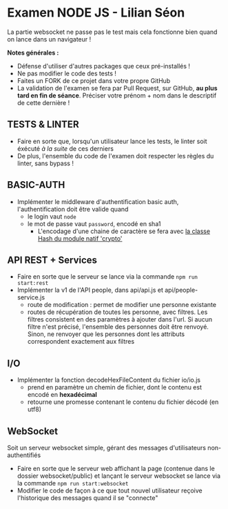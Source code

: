 Examen NODE JS - Lilian Séon
===============

La partie websocket ne passe pas le test mais cela fonctionne bien quand on lance dans un navigateur !

**Notes générales :**

 * Défense d'utiliser d'autres packages que ceux pré-installés !
 * Ne pas modifier le code des tests !
 * Faites un FORK de ce projet dans votre propre GitHub 
 * La validation de l'examen se fera par Pull Request, sur GitHub, **au plus tard en fin de séance**. Préciser votre prénom + nom dans le descriptif de cette dernière !


TESTS & LINTER
--------------

* Faire en sorte que, lorsqu'un utilisateur lance les tests, le linter soit éxécuté *à la suite* de ces derniers
* De plus, l'ensemble du code de l'examen doit respecter les règles du linter, sans bypass !

BASIC-AUTH
----------

* Implémenter le middleware d'authentification basic auth, l'authentification doit être valide quand
  * le login vaut `node` 
  * le mot de passe vaut `password`, encodé en sha1
    * L'encodage d'une chaine de caractère se fera avec [la classe Hash du module natif 'crypto'](https://nodejs.org/docs/latest-v12.x/api/crypto.html#crypto_class_hash)

API REST + Services
-------------------

* Faire en sorte que le serveur se lance via la commande `npm run start:rest`
* Implémenter la v1 de l'API people, dans api/api.js et api/people-service.js
  * route de modification : permet de modifier une personne existante
  * routes de récupération de toutes les personne, avec filtres. Les filtres consistent en des paramètres à ajouter dans l'url. Si aucun filtre n'est précisé, l'ensemble des personnes doit être renvoyé. Sinon, ne renvoyer que les personnes dont les attributs correspondent exactement aux filtres

I/O
---

* Implémenter la fonction decodeHexFileContent du fichier io/io.js
  * prend en paramètre un chemin de fichier, dont le contenu est encodé en **hexadécimal**
  * retourne une promesse contenant le contenu du fichier décodé (en utf8)

WebSocket 
---------

Soit un serveur websocket simple, gérant des messages d'utilisateurs non-authentifiés
  * Faire en sorte que le serveur web affichant la page (contenue dans le dossier websocket/public) et lançant le serveur websocket se lance via la commande `npm run start:websocket`
  * Modifier le code de façon à ce que tout nouvel utilisateur reçoive l'historique des messages quand il se "connecte"
  